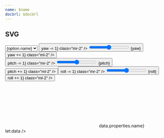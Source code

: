 ```yaml
---
name: $name
docUrl: $docUrl
---
```


<script lang="ts">
	import { geoAlbersUsa, geoAlbers, geoEqualEarth, geoEquirectangular, geoMercator, geoNaturalEarth1, geoOrthographic } from 'd3-geo';
	import { index } from 'd3-array';
	import { scaleQuantize } from 'd3-scale';
	import { feature } from 'topojson-client';

	import { mdiChevronLeft, mdiChevronRight } from '@mdi/js';
	import { Button, Field } from 'svelte-ux'

	import Preview from '$lib/docs/Preview.svelte';
	import Chart, { Canvas, Svg } from '$lib/components/Chart.svelte';
	import GeoPath from '$lib/components/GeoPath.svelte';
	import Tooltip from '$lib/components/Tooltip.svelte';
	import TooltipItem from '$lib/components/TooltipItem.svelte';

	export let data;

	let projection = geoOrthographic;
	const projections = [
		{ name: 'Albers', value: geoAlbers },
		{ name: 'AlbersUsa', value: geoAlbersUsa },
		{ name: 'Equal Earth', value: geoEqualEarth },
		{ name: 'Equirectangular', value: geoEquirectangular },
		{ name: 'Mercator', value: geoMercator },
		{ name: 'Natural Earth', value: geoNaturalEarth1 },
		{ name: 'Orthographic', value: geoOrthographic },
	]

	const geojson = feature(data.geojson, data.geojson.objects.countries);

	// let yaw = 100;
	// let pitch = -30;
	// let roll = 0;
	let yaw = 0;
	let pitch = 0;
	let roll = 0;
</script>

## SVG

<div class="grid grid-cols-[1fr,1fr,1fr,auto,auto] gap-2 mb-2">
	<Field label="Projections" let:id>
		<select bind:value={projection} class="w-full outline-none appearance-none text-sm" {id}>
			{#each projections as option}
				<option value={option.value}>{option.name}</option>
			{/each}
		</select>
	</Field>
	<Field label="Yaw" let:id>
		<Button icon={mdiChevronLeft} on:click={() => yaw -= 1} class="mr-2" />
		<input type="range" bind:value={yaw} min={-360} max={360} {id} class="h-6 w-full" /> <span class="ml-4 text-sm text-black/50">{yaw}</span>
		<Button icon={mdiChevronRight} on:click={() => yaw += 1} class="ml-2" />
	</Field>
	<Field label="Pitch" let:id>
		<Button icon={mdiChevronLeft} on:click={() => pitch -= 1} class="mr-2" />
		<input type="range" bind:value={pitch} min={-90} max={90} {id} class="h-6 w-full" /> <span class="ml-4 text-sm text-black/50">{pitch}</span>
		<Button icon={mdiChevronRight} on:click={() => pitch += 1} class="ml-2" />
	</Field>
	<Field label="Roll" let:id>
		<Button icon={mdiChevronLeft} on:click={() => roll -= 1} class="mr-2" />
		<input type="range" bind:value={roll} min={-180} max={180} {id} class="h-6 w-full" /> <span class="ml-4 text-sm text-black/50">{roll}</span>
		<Button icon={mdiChevronRight} on:click={() => roll += 1} class="ml-2" />
	</Field>
</div>

<Preview>
	<div class="h-[600px]">
		<Chart
			geo={{
				projection,
				geojson,
				rotate: {
					yaw,
					pitch,
					roll
				}
			}}
			tooltip={{ mode: 'manual' }}
			let:tooltip
		>
			<Svg>
				{#each geojson.features as feature}
					<GeoPath geojson={feature} {tooltip} class="stroke-black hover:fill-gray-300" />
				{/each}
			</Svg>
			<Tooltip header={(data) => data.properties.name} let:data />
		</Chart>
	</div>
</Preview>
